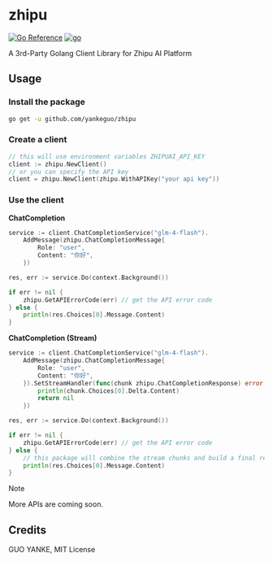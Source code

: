 # zhipu

[![Go Reference](https://pkg.go.dev/badge/github.com/yankeguo/zhipu.svg)](https://pkg.go.dev/github.com/yankeguo/zhipu)
[![go](https://github.com/yankeguo/zhipu/actions/workflows/go.yml/badge.svg)](https://github.com/yankeguo/zhipu/actions/workflows/go.yml)

A 3rd-Party Golang Client Library for Zhipu AI Platform

## Usage

### Install the package

```bash
go get -u github.com/yankeguo/zhipu
```

### Create a client

```go
// this will use environment variables ZHIPUAI_API_KEY
client := zhipu.NewClient()
// or you can specify the API key
client = zhipu.NewClient(zhipu.WithAPIKey("your api key"))
```

### Use the client

**ChatCompletion**

```go
service := client.ChatCompletionService("glm-4-flash").
    AddMessage(zhipu.ChatCompletionMessage{
        Role: "user",
        Content: "你好",
    })

res, err := service.Do(context.Background())

if err != nil {
    zhipu.GetAPIErrorCode(err) // get the API error code
} else {
    println(res.Choices[0].Message.Content)
}
```

**ChatCompletion (Stream)**

```go
service := client.ChatCompletionService("glm-4-flash").
    AddMessage(zhipu.ChatCompletionMessage{
        Role: "user",
        Content: "你好",
    }).SetStreamHandler(func(chunk zhipu.ChatCompletionResponse) error {
        println(chunk.Choices[0].Delta.Content)
        return nil
    })

res, err := service.Do(context.Background())

if err != nil {
    zhipu.GetAPIErrorCode(err) // get the API error code
} else {
    // this package will combine the stream chunks and build a final result mimicking the non-streaming API
    println(res.Choices[0].Message.Content)
}
```

> [!NOTE]
>
> More APIs are coming soon.

## Credits

GUO YANKE, MIT License
